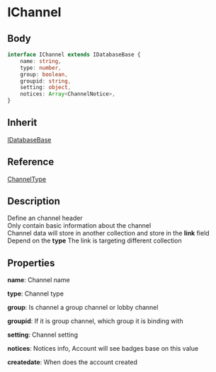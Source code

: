# IChannel

## Body

```typescript
interface IChannel extends IDatabaseBase {
    name: string,
    type: number,
    group: boolean,
    groupid: string,
    setting: object,
    notices: Array<ChannelNotice>,
}
```

## Inherit

[IDatabaseBase](./../base/IDatabaseBase.md)

## Reference

[ChannelType](./../utility/ChannelType.md)

## Description

Define an channel header\
Only contain basic information about the channel\
Channel data will store in another collection and store in the **link** field\
Depend on the **type** The link is targeting different collection

## Properties

**name**: Channel name

**type**: Channel type

**group**: Is channel a group channel or lobby channel

**groupid**: If it is group channel, which group it is binding with

**setting**: Channel setting

**notices**: Notices info, Account will see badges base on this value

**createdate**: When does the account created